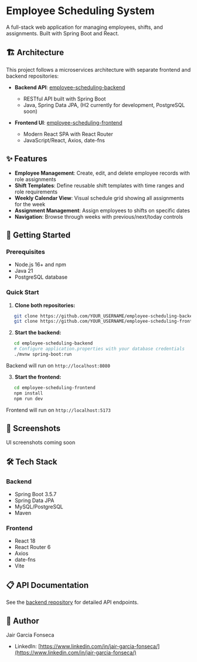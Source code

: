 # Employee Scheduling System

A full-stack web application for managing employees, shifts, and assignments. Built with Spring Boot and React.

## 🏗️ Architecture

This project follows a microservices architecture with separate frontend and backend repositories:

- **Backend API**: [employee-scheduling-backend](https://github.com/jbear05/employee-scheduling-backend)
  - RESTful API built with Spring Boot
  - Java, Spring Data JPA, (H2 currently for development, PostgreSQL soon)
  
- **Frontend UI**: [employee-scheduling-frontend](https://github.com/jbear05/employee-scheduling-frontend)
  - Modern React SPA with React Router
  - JavaScript/React, Axios, date-fns

## ✨ Features

- **Employee Management**: Create, edit, and delete employee records with role assignments
- **Shift Templates**: Define reusable shift templates with time ranges and role requirements
- **Weekly Calendar View**: Visual schedule grid showing all assignments for the week
- **Assignment Management**: Assign employees to shifts on specific dates
- **Navigation**: Browse through weeks with previous/next/today controls

## 🚀 Getting Started

### Prerequisites
- Node.js 16+ and npm
- Java 21
- PostgreSQL database

### Quick Start

1. **Clone both repositories:**
```bash
   git clone https://github.com/YOUR_USERNAME/employee-scheduling-backend.git
   git clone https://github.com/YOUR_USERNAME/employee-scheduling-frontend.git
```

2. **Start the backend:**
```bash
   cd employee-scheduling-backend
   # Configure application.properties with your database credentials
   ./mvnw spring-boot:run
```
   Backend will run on `http://localhost:8080`

3. **Start the frontend:**
```bash
   cd employee-scheduling-frontend
   npm install
   npm run dev
```
   Frontend will run on `http://localhost:5173`

## 📸 Screenshots

UI screenshots coming soon

## 🛠️ Tech Stack

### Backend
- Spring Boot 3.5.7
- Spring Data JPA
- MySQL/PostgreSQL
- Maven

### Frontend
- React 18
- React Router 6
- Axios
- date-fns
- Vite

## 📋 API Documentation

See the [backend repository](https://github.com/YOUR_USERNAME/employee-scheduling-backend) for detailed API endpoints.

## 👤 Author

Jair Garcia Fonseca
- LinkedIn: [https://www.linkedin.com/in/jair-garcia-fonseca/](https://www.linkedin.com/in/jair-garcia-fonseca/)
